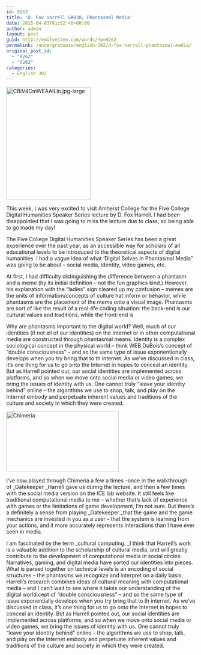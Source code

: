 ```yaml
---
id: 9262
title: 'D. Fox Harrell &#038; Phantasmal Media'
date: 2015-04-03T01:52:40+00:00
author: admin
layout: post
guid: http://emilyesten.com/words/?p=9262
permalink: /undergraduate/english-302/d-fox-harrell-phantasmal-media/
original_post_id:
  - "9262"
  - "9262"
categories:
  - English 302
---
```

[<img class="alignnone size-medium wp-image-3779" src="https://i0.wp.com/blogs.umass.edu/english302-russworm/files/2015/04/CBiV4CmWEAAiLln.jpg-large-225x300.jpeg?resize=225%2C300" alt="CBiV4CmWEAAiLln.jpg-large" width="225" height="300" data-recalc-dims="1" />](https://i1.wp.com/blogs.umass.edu/english302-russworm/files/2015/04/CBiV4CmWEAAiLln.jpg-large.jpeg)

This week, I was very excited to visit Amherst College for the Five College Digital Humanities Speaker Series lecture by D. Fox Harrell. I had been disappointed that I was going to miss the lecture due to class, so being able to go made my day!

The Five College Digital Humanities Speaker Series has been a great experience over the past year, as an accessible way for scholars of all educational levels to be introduced to the theoretical aspects of digital humanities. I had a vague idea of what ‘Digital Selves in Phantasmal Media” was going to be about – social media, identity, video games, etc.

At first, I had difficulty distinguishing the difference between a phantasm and a meme (by its initial definition – not the fun graphics kind.) However, his explanation with the “ladies” sign cleared up my confusion &#8211; memes are the units of information/concepts of culture hat inform or behavior, while phantasms are the placement of the meme onto a visual image. Phantasms are sort of like the result of a real-life coding situation: the back-end is our cultural values and traditions, while the front-end is

Why are phantasms important to the digital world? Well, much of our identities (if not all of our identities) on the Internet or in other computational media are constructed through phantasmal means. Identity is a complex sociological concept in the physical world – think WEB DuBois’s concept of “double consciousness” – and so the same type of issue exponentionally develops when you try bring that to th internet. As we’ve discussed in class, it’s one thing for us to go onto the Internet in hopes to conceal an identity. But as Harrell pointed out, our social identities are implemented across platforms, and so when we move onto social media or video games, we bring the issues of identity with us. One cannot truly “leave your identity behind” online – the algorithms we use to shop, talk, and play on the Internet embody and perpetuate inherent values and traditions of the culture and society in which they were created.

[<img class=" size-medium wp-image-3907 alignleft" src="https://i2.wp.com/blogs.umass.edu/english302-russworm/files/2015/04/Chimeria-300x161.jpg?resize=300%2C161" alt="Chimeria" width="300" height="161" data-recalc-dims="1" />](https://i1.wp.com/blogs.umass.edu/english302-russworm/files/2015/04/Chimeria.jpg)

I’ve now played through Chimeria a few a times –once in the walkthrough of _Gatekeeper _Harrell gave us during the lecture, and then a few times with the social media version on the ICE lab website. It still feels like traditional computational media to me – whether that’s lack of experience with games or the limitations of game development, I’m not sure. But there’s a definitely a sense from playing _Gatekeeper _that the game and the game mechanics are invested in you as a user – that the system is learning from your actions, and it more accurately represents interactions than I have ever seen in media.

I am fascinated by the term _cultural computing. _I think that Harrell’s work is a valuable addition to the scholarship of cultural media, and will greatly contribute to the development of computational media in social circles. Narratives, gaming, and digital media have sorted our identities into pieces. What is parsed together on technical levels is an encoding of social structures – the phantasms we recognize and interpret on a daily basis. Harrell’s research combines ideas of cultural meaning with computational media – and I can’t wait to see where it takes our understanding of the digital world.cept of “double consciousness” – and so the same type of issue exponentially develops when you try bring that to th internet. As we’ve discussed in class, it’s one thing for us to go onto the Internet in hopes to conceal an identity. But as Harrell pointed out, our social identities are implemented across platforms, and so when we move onto social media or video games, we bring the issues of identity with us. One cannot truly “leave your identity behind” online – the algorithms we use to shop, talk, and play on the Internet embody and perpetuate inherent values and traditions of the culture and society in which they were created.